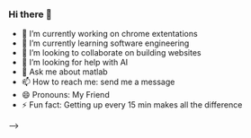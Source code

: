 ### Hi there 👋


- 🔭 I’m currently working on chrome extentations
- 🌱 I’m currently learning software engineering
- 👯 I’m looking to collaborate on building websites
- 🤔 I’m looking for help with AI
- 💬 Ask me about matlab
- 📫 How to reach me: send me a message
- 😄 Pronouns: My Friend
- ⚡ Fun fact: Getting up every 15 min makes all the difference

-->
